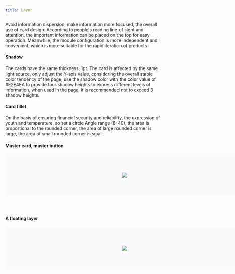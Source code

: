 ```yaml
---
title: Layer
---
```

Avoid information dispersion, make information more focused, the overall use of card design. According to people's reading line of sight and attention, the important information can be placed on the top for easy operation. Meanwhile, the module configuration is more independent and convenient, which is more suitable for the rapid iteration of products.

<style>
.doc-content-paragraph h4{margin-top:60px}
.layer-item h4{margin-top:60px}
.layer-item{padding:60px 0;background-color:#F9FAFB;width:816px;display:flex;justify-content:center}
.layer-img{max-height:350px;background-size:cover;margin-left:-59px}
.last-layer-img{margin-bottom:36px}
.pre-img{margin-bottom:60px}
@media (max-width:750px){.layer-img{margin-left:10px;width:80%;height:80%;background-size:cover;}.layer-item{width:100%}}
</style>

#### Shadow

The cards have the same thickness, 1pt. The card is affected by the same light source, only adjust the Y-axis value, considering the overall stable color tendency of the page, use the shadow color with the color value of #E2E4EA to provide four shadow heights to express different levels of information, when used in the page, it is recommended not to exceed 3 shadow heights.

#### Card fillet

On the basis of ensuring financial security and reliability, the expression of youth and temperature, so set a circle Angle range (8-40), the area is proportional to the rounded corner, the area of large rounded corner is large, the area of small rounded corner is small.

#### Master card, master button

<div class="layer-item pre-img">
  <img src="https://pt-starimg.didistatic.com/static/starimg/img/aL2YDKG34K1644306010789.png" class="layer-img">
</div>

#### A floating layer

<div class="layer-item last-layer-img">
  <img src="https://pt-starimg.didistatic.com/static/starimg/img/CONWG6LXs71643189958385.png" class="layer-img">
</div>


